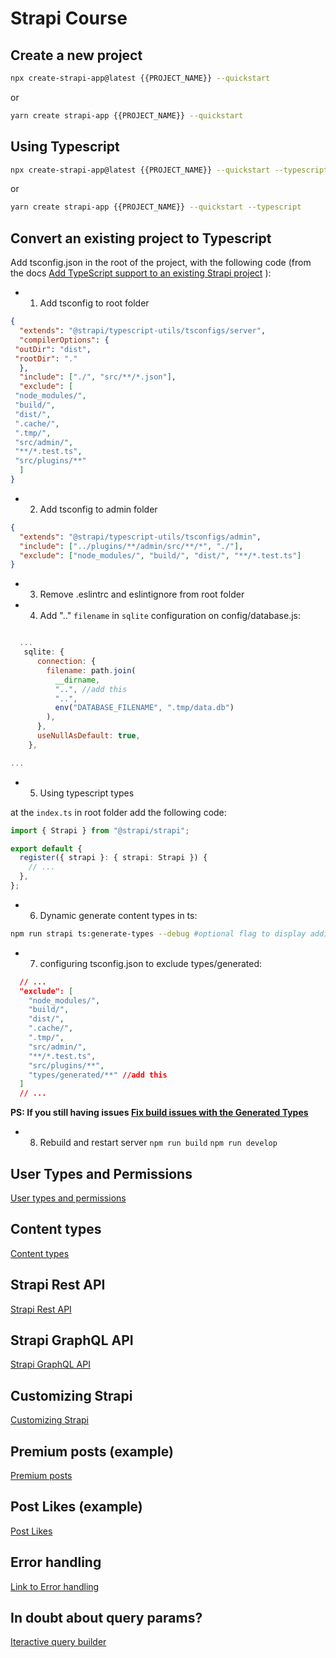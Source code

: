 # Strapi Course

## Create a new project

```bash
npx create-strapi-app@latest {{PROJECT_NAME}} --quickstart
```

or

```bash
yarn create strapi-app {{PROJECT_NAME}} --quickstart
```

## Using Typescript

```bash
npx create-strapi-app@latest {{PROJECT_NAME}} --quickstart --typescript
```

or

```bash
yarn create strapi-app {{PROJECT_NAME}} --quickstart --typescript
```

## Convert an existing project to Typescript

Add tsconfig.json in the root of the project, with the following code (from the docs [Add TypeScript support to an existing Strapi project](https://strapi.io/documentation/developer-docs/latest/setup-deployment-guides/configurations.html#typescript) ):

* 1. Add tsconfig to root folder

```json
{
  "extends": "@strapi/typescript-utils/tsconfigs/server",
  "compilerOptions": {
 "outDir": "dist",
 "rootDir": "."
  },
  "include": ["./", "src/**/*.json"],
  "exclude": [
 "node_modules/",
 "build/",
 "dist/",
 ".cache/",
 ".tmp/",
 "src/admin/",
 "**/*.test.ts",
 "src/plugins/**"
  ]
}
```

* 2. Add tsconfig to admin folder

```json
{
  "extends": "@strapi/typescript-utils/tsconfigs/admin",
  "include": ["../plugins/**/admin/src/**/*", "./"],
  "exclude": ["node_modules/", "build/", "dist/", "**/*.test.ts"]
}
```

* 3. Remove .eslintrc and eslintignore from root folder

* 4. Add ".." `filename` in `sqlite` configuration on config/database.js:
  
```js

  ...
   sqlite: {
      connection: {
        filename: path.join(
          __dirname,
          "..", //add this
          "..",
          env("DATABASE_FILENAME", ".tmp/data.db")
        ),
      },
      useNullAsDefault: true,
    },

...

```

* 5. Using typescript types

at the `index.ts` in root folder add the following code:

```ts
import { Strapi } from "@strapi/strapi";

export default {
  register({ strapi }: { strapi: Strapi }) {
    // ...
  },
};
```

* 6. Dynamic generate content types in ts:

```bash
npm run strapi ts:generate-types --debug #optional flag to display additional logging
```

* 7. configuring tsconfig.json to exclude types/generated:

```json
  // ...
  "exclude": [
    "node_modules/",
    "build/",
    "dist/",
    ".cache/",
    ".tmp/",
    "src/admin/",
    "**/*.test.ts",
    "src/plugins/**",
    "types/generated/**" //add this
  ]
  // ...
```

**PS: If you still having issues [Fix build issues with the Generated Types](https://docs.strapi.io/dev-docs/typescript#generate-typings-for-project-schemas)**

* 8. Rebuild and restart server
`npm run build`
`npm run develop`

## User Types and Permissions

[User types and permissions](./User_types_and_permissions.md)

## Content types

[Content types](./Content_types.md)

## Strapi Rest API

[Strapi Rest API](./Strapi-api.md)

## Strapi GraphQL API

[Strapi GraphQL API](./Strapi-graphql.md)

## Customizing Strapi

[Customizing Strapi](./Customizing_strapi.md)

## Premium posts (example)

[Premium posts](./PremiumPosts.md)

## Post Likes (example)

[Post Likes](./PostLikes.md)

## Error handling

[Link to Error handling](https://docs.strapi.io/dev-docs/error-handling)

## In doubt about query params?

[Iteractive query builder](https://docs.strapi.io/dev-docs/api/rest/interactive-query-builder)